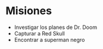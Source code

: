 # Misiones

- Investigar los planes de Dr. Doom
- Capturar a Red Skull
- Encontrar a superman negro

